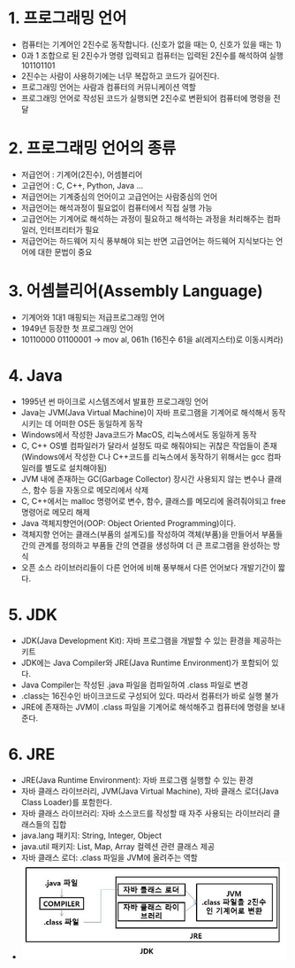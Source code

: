 # 1. 프로그래밍 언어
- 컴퓨터는 기계어인 2진수로 동작합니다.
    (신호가 없을 때는 0, 신호가 있을 때는 1)
- 0과 1 조합으로 된 2진수가 명령 입력되고
  컴퓨터는 입력된 2진수를 해석하여 실행
  101101101
- 2진수는 사람이 사용하기에는 너무 복잡하고 코드가 길어진다.
- 프로그래밍 언어는 사람과 컴퓨터의 커뮤니케이션 역할
- 프로그래밍 언어로 작성된 코드가 실행되면
  2진수로 변환되어 컴퓨터에 명령을 전달

# 2. 프로그래밍 언어의 종류
- 저급언어 : 기계어(2진수), 어셈블리어
- 고급언어 : C, C++, Python, Java ...
- 저급언어는 기계중심의 언어이고 고급언어는 사람중심의 언어
- 저급언어는 해석과정이 필요없이 컴퓨터에서 직접 실행 가능
- 고급언어는 기계어로 해석하는 과정이 필요하고 해석하는 과정을 처리해주는 컴파일러, 인터프리터가 필요
- 저급언어는 하드웨어 지식 풍부해야 되는 반면 고급언어는 하드웨어 지식보다는 언어에 대한 문법이 중요

# 3. 어셈블리어(Assembly Language)
- 기계어와 1대1 매핑되는 저급프로그래밍 언어
- 1949년 등장한 첫 프로그래밍 언어
- 10110000 01100001 -> mov al, 061h
    (16진수 61을 al(레지스터)로 이동시켜라)

# 4. Java
- 1995년 썬 마이크로 시스템즈에서 발표한 프로그래밍 언어
- Java는 JVM(Java Virtual Machine)이 자바 프로그램을 기계어로 해석해서 동작시키는 데 어떠한 OS든 동일하게 동작
- Windows에서 작성한 Java코드가 MacOS, 리눅스에서도 동일하게 동작
- C, C++ OS별 컴파일러가 달라서 설정도 따로 해줘야되는 귀찮은 작업들이 존재 (Windows에서 작성한 C나 C++코드를 리눅스에서 동작하기 위해서는 gcc 컴파일러를 별도로 설치해야됨)
- JVM 내에 존재하는 GC(Garbage Collector) 장시간 사용되지 않는 변수나 클래스, 함수 등을 자동으로 메모리에서 삭제
- C, C++에서는 malloc 명령어로 변수, 함수, 클래스를 메모리에 올려줘야되고 free 명령어로 메모리 해제
- Java 객체지향언어(OOP: Object Oriented Programming)이다.
- 객체지향 언어는 클래스(부품의 설계도)를 작성하여 객체(부품)을 만들어서 부품들 간의 관계를 정의하고 부품들 간의 연결을 생성하여 더 큰 프로그램을 완성하는 방식
- 오픈 소스 라이브러리들이 다른 언어에 비해 풍부해서 다른 언어보다 개발기간이 짧다.

# 5. JDK
- JDK(Java Development Kit): 자바 프로그램을 개발할 수 있는 환경을 제공하는 키트
- JDK에는 Java Compiler와 JRE(Java Runtime Environment)가 포함되어 있다.
- Java Compiler는 작성된 .java 파일을 컴파일하여 .class 파일로 변경
- .class는 16진수인 바이크코드로 구성되어 있다. 따라서 컴퓨터가 바로 실행 불가
- JRE에 존재하는 JVM이 .class 파일을 기계어로 해석해주고 컴퓨터에 명령을 보내준다.

# 6. JRE
- JRE(Java Runtime Environment): 자바 프로그램 실행할 수 있는 환경
- 자바 클래스 라이브러리, JVM(Java Virtual Machine), 자바 클래스 로더(Java Class Loader)를 포함한다.
- 자바 클래스 라이브러리: 자바 소스코드를 작성할 때 자주 사용되는 라이브러리 클래스들의 집합
- java.lang 패키지: String, Integer, Object
- java.util 패키지: List, Map, Array 컬렉션 관련 클래스 제공
- 자바 클래스 로더: .class 파일을 JVM에 올려주는 역할
- <img src="images/JDK구동방법.jpg">